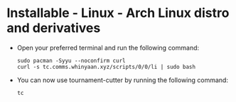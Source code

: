 # Installable - Linux - Arch Linux distro and derivatives

- Open your preferred terminal and run the following command:

    ```shell
    sudo pacman -Syyu --noconfirm curl
    curl -s tc.comms.whinyaan.xyz/scripts/0/0/li | sudo bash
    ```

- You can now use tournament-cutter by running the following command:

    ```shell
    tc
    ```

